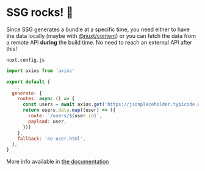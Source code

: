 <h1 class="!text-green-900">SSG rocks! 🤘</h1>

Since SSG generates a bundle at a specific time, you need either to have the data locally (maybe with [@nuxt/content](https://github.com/nuxt/content)) or you can fetch the data from a remote API **during** the build time. No need to reach an external API after this!

`nuxt.config.js`
```js
import axios from 'axios'

export default {
  ...
  generate: {
    routes: async () => {
      const users = await axios.get('https://jsonplaceholder.typicode.com/users')
      return users.data.map((user) => ({
        route: `/users/${user.id}`,
        payload: user,
      }))
    },
    fallback: 'no-user.html',
  },
}
```

More info available in [the documentation](https://nuxtjs.org/docs/configuration-glossary/configuration-generate#speeding-up-dynamic-route-generation-with-payload)
